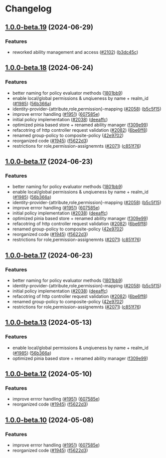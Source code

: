 # Changelog

## [1.0.0-beta.19](https://github.com/authup/authup/compare/v1.0.0-beta.18...v1.0.0-beta.19) (2024-06-29)


### Features

* reworked ability management and access ([#2102](https://github.com/authup/authup/issues/2102)) ([b3dc45c](https://github.com/authup/authup/commit/b3dc45c2a1d0cd403e8ab545bd87ce4e49738758))

## [1.0.0-beta.18](https://github.com/authup/authup/compare/v1.0.0-beta.18...v1.0.0-beta.18) (2024-06-24)


### Features

* better naming for policy evaluator methods ([1801bb9](https://github.com/authup/authup/commit/1801bb940dd2893286fde3c5a1ac9b932e3fd4e5))
* enable local/global permissions & unqiueness by name + realm_id ([#1985](https://github.com/authup/authup/issues/1985)) ([56b366a](https://github.com/authup/authup/commit/56b366af26b63e41c75080800e8c8cf638f2813b))
* identity-provider-{attribute,role,permission}-mapping ([#2058](https://github.com/authup/authup/issues/2058)) ([b5c5f15](https://github.com/authup/authup/commit/b5c5f15a22242152a3a573e7cbf8a01b9a719773))
* improve errror handling ([#1951](https://github.com/authup/authup/issues/1951)) ([607585e](https://github.com/authup/authup/commit/607585ee733b42b3a2cccf8d2812dafd7299cda3))
* initial policy implementation ([#2038](https://github.com/authup/authup/issues/2038)) ([deeaffc](https://github.com/authup/authup/commit/deeaffcf0b4a72d9e1d6cf99dbf70d582b98c257))
* optimized pinia based store + renamed ability manager ([f309e99](https://github.com/authup/authup/commit/f309e99c93c73e5b5a217e207e706768106f9442))
* refacotring of http controller request validation ([#2082](https://github.com/authup/authup/issues/2082)) ([6be6ff8](https://github.com/authup/authup/commit/6be6ff858db9527651f8abacabe99280ce9a2a08))
* renamed group-policy to composite-policy ([42e9702](https://github.com/authup/authup/commit/42e9702419824e459cb3311ae0766d0871a2d92a))
* reorganized code ([#1945](https://github.com/authup/authup/issues/1945)) ([f5622d3](https://github.com/authup/authup/commit/f5622d3d75c83bdbb5e89ef82ae5ce2aa56416e6))
* restrictions for role,permission-assignemnts ([#2071](https://github.com/authup/authup/issues/2071)) ([c851f76](https://github.com/authup/authup/commit/c851f76777cf0018d55f62511536b5f73a080868))

## [1.0.0-beta.17](https://github.com/authup/authup/compare/v1.0.0-beta.17...v1.0.0-beta.17) (2024-06-23)


### Features

* better naming for policy evaluator methods ([1801bb9](https://github.com/authup/authup/commit/1801bb940dd2893286fde3c5a1ac9b932e3fd4e5))
* enable local/global permissions & unqiueness by name + realm_id ([#1985](https://github.com/authup/authup/issues/1985)) ([56b366a](https://github.com/authup/authup/commit/56b366af26b63e41c75080800e8c8cf638f2813b))
* identity-provider-{attribute,role,permission}-mapping ([#2058](https://github.com/authup/authup/issues/2058)) ([b5c5f15](https://github.com/authup/authup/commit/b5c5f15a22242152a3a573e7cbf8a01b9a719773))
* improve errror handling ([#1951](https://github.com/authup/authup/issues/1951)) ([607585e](https://github.com/authup/authup/commit/607585ee733b42b3a2cccf8d2812dafd7299cda3))
* initial policy implementation ([#2038](https://github.com/authup/authup/issues/2038)) ([deeaffc](https://github.com/authup/authup/commit/deeaffcf0b4a72d9e1d6cf99dbf70d582b98c257))
* optimized pinia based store + renamed ability manager ([f309e99](https://github.com/authup/authup/commit/f309e99c93c73e5b5a217e207e706768106f9442))
* refacotring of http controller request validation ([#2082](https://github.com/authup/authup/issues/2082)) ([6be6ff8](https://github.com/authup/authup/commit/6be6ff858db9527651f8abacabe99280ce9a2a08))
* renamed group-policy to composite-policy ([42e9702](https://github.com/authup/authup/commit/42e9702419824e459cb3311ae0766d0871a2d92a))
* reorganized code ([#1945](https://github.com/authup/authup/issues/1945)) ([f5622d3](https://github.com/authup/authup/commit/f5622d3d75c83bdbb5e89ef82ae5ce2aa56416e6))
* restrictions for role,permission-assignemnts ([#2071](https://github.com/authup/authup/issues/2071)) ([c851f76](https://github.com/authup/authup/commit/c851f76777cf0018d55f62511536b5f73a080868))

## [1.0.0-beta.17](https://github.com/authup/authup/compare/v1.0.0-beta.13...v1.0.0-beta.17) (2024-06-23)


### Features

* better naming for policy evaluator methods ([1801bb9](https://github.com/authup/authup/commit/1801bb940dd2893286fde3c5a1ac9b932e3fd4e5))
* identity-provider-{attribute,role,permission}-mapping ([#2058](https://github.com/authup/authup/issues/2058)) ([b5c5f15](https://github.com/authup/authup/commit/b5c5f15a22242152a3a573e7cbf8a01b9a719773))
* initial policy implementation ([#2038](https://github.com/authup/authup/issues/2038)) ([deeaffc](https://github.com/authup/authup/commit/deeaffcf0b4a72d9e1d6cf99dbf70d582b98c257))
* refacotring of http controller request validation ([#2082](https://github.com/authup/authup/issues/2082)) ([6be6ff8](https://github.com/authup/authup/commit/6be6ff858db9527651f8abacabe99280ce9a2a08))
* renamed group-policy to composite-policy ([42e9702](https://github.com/authup/authup/commit/42e9702419824e459cb3311ae0766d0871a2d92a))
* restrictions for role,permission-assignemnts ([#2071](https://github.com/authup/authup/issues/2071)) ([c851f76](https://github.com/authup/authup/commit/c851f76777cf0018d55f62511536b5f73a080868))

## [1.0.0-beta.13](https://github.com/authup/authup/compare/v1.0.0-beta.12...v1.0.0-beta.13) (2024-05-13)


### Features

* enable local/global permissions & unqiueness by name + realm_id ([#1985](https://github.com/authup/authup/issues/1985)) ([56b366a](https://github.com/authup/authup/commit/56b366af26b63e41c75080800e8c8cf638f2813b))
* optimized pinia based store + renamed ability manager ([f309e99](https://github.com/authup/authup/commit/f309e99c93c73e5b5a217e207e706768106f9442))

## [1.0.0-beta.12](https://github.com/authup/authup/compare/v1.0.0-beta.11...v1.0.0-beta.12) (2024-05-10)


### Features

* improve errror handling ([#1951](https://github.com/authup/authup/issues/1951)) ([607585e](https://github.com/authup/authup/commit/607585ee733b42b3a2cccf8d2812dafd7299cda3))
* reorganized code ([#1945](https://github.com/authup/authup/issues/1945)) ([f5622d3](https://github.com/authup/authup/commit/f5622d3d75c83bdbb5e89ef82ae5ce2aa56416e6))

## [1.0.0-beta.10](https://github.com/authup/authup/compare/v1.0.0-beta.9...v1.0.0-beta.10) (2024-05-08)


### Features

* improve errror handling ([#1951](https://github.com/authup/authup/issues/1951)) ([607585e](https://github.com/authup/authup/commit/607585ee733b42b3a2cccf8d2812dafd7299cda3))
* reorganized code ([#1945](https://github.com/authup/authup/issues/1945)) ([f5622d3](https://github.com/authup/authup/commit/f5622d3d75c83bdbb5e89ef82ae5ce2aa56416e6))
